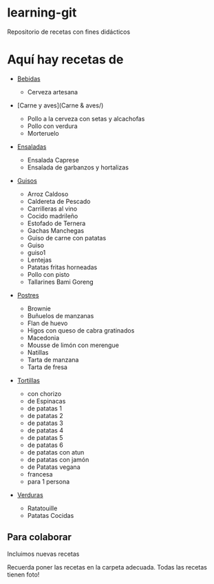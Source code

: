 ﻿# learning-git
Repositorio de recetas con fines didácticos

Aquí hay recetas de
===================

* [Bebidas](Bebidas/)
	- Cerveza artesana

* [Carne y aves](Carne & aves/)
	- Pollo a la cerveza con setas y alcachofas
	- Pollo con verdura
	- Morteruelo

* [Ensaladas](Ensaladas/)
	- Ensalada Caprese
	- Ensalada de garbanzos y hortalizas

* [Guisos](Guisos/)
	- Arroz Caldoso
	- Caldereta de Pescado
	- Carrilleras al vino
	- Cocido madrileño
	- Estofado de Ternera
	- Gachas Manchegas
	- Guiso de carne con patatas
	- Guiso
	- guiso1
	- Lentejas
	- Patatas fritas horneadas
	- Pollo con pisto
	- Tallarines Bami Goreng

* [Postres](Postres/)
	- Brownie
	- Buñuelos de manzanas
	- Flan de huevo
	- Higos con queso de cabra gratinados
	- Macedonia
	- Mousse de limón con merengue
	- Natillas
	- Tarta de manzana
	- Tarta de fresa

* [Tortillas](Tortillas/)
	- con chorizo
	- de Espinacas
	- de patatas 1
	- de patatas 2
	- de patatas 3
	- de patatas 4
	- de patatas 5
	- de patatas 6
	- de patatas con atun
	- de patatas con jamón
	- de Patatas vegana
	- francesa
	- para 1 persona

* [Verduras](Verduras/)
	- Ratatouille
	- Patatas Cocidas

Para colaborar
--------------

Incluimos nuevas recetas

Recuerda poner las recetas en la carpeta adecuada.
Todas las recetas tienen foto!
